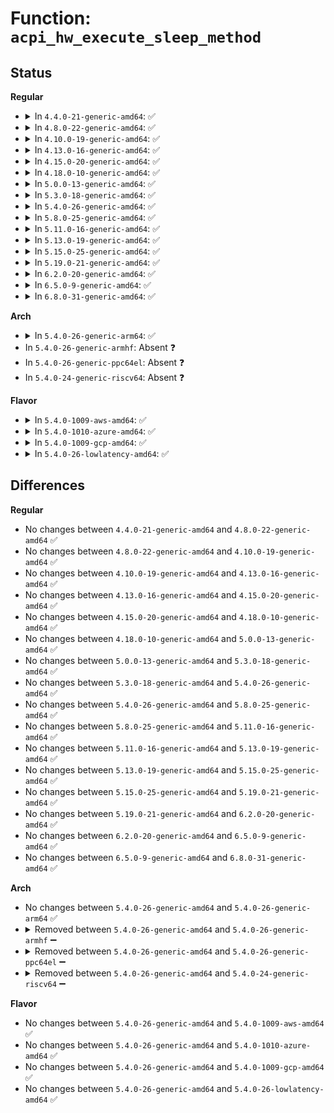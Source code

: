 # Function: <code>acpi_hw_execute_sleep_method</code>

## Status
<b>Regular</b>
<ul>
<li>
<details>
<summary>In <code>4.4.0-21-generic-amd64</code>: ✅</summary>

```c
void acpi_hw_execute_sleep_method(char * method_pathname, u32 integer_argument)
```

```json
{
  "name": "acpi_hw_execute_sleep_method",
  "collision_type": "Unique Global",
  "inline_type": "No",
  "funcs": [
    {
      "addr": 18446744071583671040,
      "name": "acpi_hw_execute_sleep_method",
      "external": true,
      "loc": "drivers/acpi/acpica/hwesleep.c:65",
      "file": "drivers/acpi/acpica/hwesleep.c",
      "inline": "seen, unknown",
      "caller_inline": [],
      "caller_func": [
        "drivers/acpi/acpica/hwesleep.c:acpi_hw_extended_wake",
        "drivers/acpi/acpica/hwesleep.c:acpi_hw_extended_wake",
        "drivers/acpi/acpica/hwesleep.c:acpi_hw_extended_wake",
        "drivers/acpi/acpica/hwsleep.c:acpi_hw_legacy_wake",
        "drivers/acpi/acpica/hwsleep.c:acpi_hw_legacy_wake",
        "drivers/acpi/acpica/hwsleep.c:acpi_hw_legacy_wake"
      ]
    }
  ],
  "symbols": [
    {
      "addr": 18446744071583671040,
      "name": "acpi_hw_execute_sleep_method",
      "section": ".text",
      "bind": "STB_GLOBAL",
      "size": 137
    }
  ]
}
```
</details>
</li>
<li>
<details>
<summary>In <code>4.8.0-22-generic-amd64</code>: ✅</summary>

```c
void acpi_hw_execute_sleep_method(char * method_pathname, u32 integer_argument)
```

```json
{
  "name": "acpi_hw_execute_sleep_method",
  "collision_type": "Unique Global",
  "inline_type": "No",
  "funcs": [
    {
      "addr": 18446744071583994371,
      "name": "acpi_hw_execute_sleep_method",
      "external": true,
      "loc": "drivers/acpi/acpica/hwesleep.c:65",
      "file": "drivers/acpi/acpica/hwesleep.c",
      "inline": "seen, unknown",
      "caller_inline": [],
      "caller_func": [
        "drivers/acpi/acpica/hwesleep.c:acpi_hw_extended_wake",
        "drivers/acpi/acpica/hwesleep.c:acpi_hw_extended_wake",
        "drivers/acpi/acpica/hwesleep.c:acpi_hw_extended_wake",
        "drivers/acpi/acpica/hwsleep.c:acpi_hw_legacy_wake",
        "drivers/acpi/acpica/hwsleep.c:acpi_hw_legacy_wake",
        "drivers/acpi/acpica/hwsleep.c:acpi_hw_legacy_wake"
      ]
    }
  ],
  "symbols": [
    {
      "addr": 18446744071583994371,
      "name": "acpi_hw_execute_sleep_method",
      "section": ".text",
      "bind": "STB_GLOBAL",
      "size": 137
    }
  ]
}
```
</details>
</li>
<li>
<details>
<summary>In <code>4.10.0-19-generic-amd64</code>: ✅</summary>

```c
void acpi_hw_execute_sleep_method(char * method_pathname, u32 integer_argument)
```

```json
{
  "name": "acpi_hw_execute_sleep_method",
  "collision_type": "Unique Global",
  "inline_type": "No",
  "funcs": [
    {
      "addr": 18446744071584135762,
      "name": "acpi_hw_execute_sleep_method",
      "external": true,
      "loc": "drivers/acpi/acpica/hwesleep.c:65",
      "file": "drivers/acpi/acpica/hwesleep.c",
      "inline": "seen, unknown",
      "caller_inline": [],
      "caller_func": [
        "drivers/acpi/acpica/hwesleep.c:acpi_hw_extended_wake",
        "drivers/acpi/acpica/hwesleep.c:acpi_hw_extended_wake",
        "drivers/acpi/acpica/hwesleep.c:acpi_hw_extended_wake",
        "drivers/acpi/acpica/hwsleep.c:acpi_hw_legacy_wake",
        "drivers/acpi/acpica/hwsleep.c:acpi_hw_legacy_wake",
        "drivers/acpi/acpica/hwsleep.c:acpi_hw_legacy_wake"
      ]
    }
  ],
  "symbols": [
    {
      "addr": 18446744071584135762,
      "name": "acpi_hw_execute_sleep_method",
      "section": ".text",
      "bind": "STB_GLOBAL",
      "size": 137
    }
  ]
}
```
</details>
</li>
<li>
<details>
<summary>In <code>4.13.0-16-generic-amd64</code>: ✅</summary>

```c
void acpi_hw_execute_sleep_method(char * method_pathname, u32 integer_argument)
```

```json
{
  "name": "acpi_hw_execute_sleep_method",
  "collision_type": "Unique Global",
  "inline_type": "No",
  "funcs": [
    {
      "addr": 18446744071584202885,
      "name": "acpi_hw_execute_sleep_method",
      "external": true,
      "loc": "drivers/acpi/acpica/hwesleep.c:64",
      "file": "drivers/acpi/acpica/hwesleep.c",
      "inline": "seen, unknown",
      "caller_inline": [],
      "caller_func": [
        "drivers/acpi/acpica/hwesleep.c:acpi_hw_extended_wake",
        "drivers/acpi/acpica/hwesleep.c:acpi_hw_extended_wake",
        "drivers/acpi/acpica/hwesleep.c:acpi_hw_extended_wake",
        "drivers/acpi/acpica/hwsleep.c:acpi_hw_legacy_wake",
        "drivers/acpi/acpica/hwsleep.c:acpi_hw_legacy_wake",
        "drivers/acpi/acpica/hwsleep.c:acpi_hw_legacy_wake"
      ]
    }
  ],
  "symbols": [
    {
      "addr": 18446744071584202885,
      "name": "acpi_hw_execute_sleep_method",
      "section": ".text",
      "bind": "STB_GLOBAL",
      "size": 137
    }
  ]
}
```
</details>
</li>
<li>
<details>
<summary>In <code>4.15.0-20-generic-amd64</code>: ✅</summary>

```c
void acpi_hw_execute_sleep_method(char * method_pathname, u32 integer_argument)
```

```json
{
  "name": "acpi_hw_execute_sleep_method",
  "collision_type": "Unique Global",
  "inline_type": "No",
  "funcs": [
    {
      "addr": 18446744071584531115,
      "name": "acpi_hw_execute_sleep_method",
      "external": true,
      "loc": "drivers/acpi/acpica/hwesleep.c:64",
      "file": "drivers/acpi/acpica/hwesleep.c",
      "inline": "seen, unknown",
      "caller_inline": [],
      "caller_func": [
        "drivers/acpi/acpica/hwesleep.c:acpi_hw_extended_wake",
        "drivers/acpi/acpica/hwesleep.c:acpi_hw_extended_wake",
        "drivers/acpi/acpica/hwesleep.c:acpi_hw_extended_wake",
        "drivers/acpi/acpica/hwsleep.c:acpi_hw_legacy_wake",
        "drivers/acpi/acpica/hwsleep.c:acpi_hw_legacy_wake",
        "drivers/acpi/acpica/hwsleep.c:acpi_hw_legacy_wake"
      ]
    }
  ],
  "symbols": [
    {
      "addr": 18446744071584531115,
      "name": "acpi_hw_execute_sleep_method",
      "section": ".text",
      "bind": "STB_GLOBAL",
      "size": 207
    }
  ]
}
```
</details>
</li>
<li>
<details>
<summary>In <code>4.18.0-10-generic-amd64</code>: ✅</summary>

```c
void acpi_hw_execute_sleep_method(char * method_pathname, u32 integer_argument)
```

```json
{
  "name": "acpi_hw_execute_sleep_method",
  "collision_type": "Unique Global",
  "inline_type": "No",
  "funcs": [
    {
      "addr": 18446744071584755454,
      "name": "acpi_hw_execute_sleep_method",
      "external": true,
      "loc": "drivers/acpi/acpica/hwesleep.c:30",
      "file": "drivers/acpi/acpica/hwesleep.c",
      "inline": "seen, unknown",
      "caller_inline": [],
      "caller_func": [
        "drivers/acpi/acpica/hwesleep.c:acpi_hw_extended_wake",
        "drivers/acpi/acpica/hwesleep.c:acpi_hw_extended_wake",
        "drivers/acpi/acpica/hwesleep.c:acpi_hw_extended_wake",
        "drivers/acpi/acpica/hwsleep.c:acpi_hw_legacy_wake",
        "drivers/acpi/acpica/hwsleep.c:acpi_hw_legacy_wake",
        "drivers/acpi/acpica/hwsleep.c:acpi_hw_legacy_wake"
      ]
    }
  ],
  "symbols": [
    {
      "addr": 18446744071584755454,
      "name": "acpi_hw_execute_sleep_method",
      "section": ".text",
      "bind": "STB_GLOBAL",
      "size": 207
    }
  ]
}
```
</details>
</li>
<li>
<details>
<summary>In <code>5.0.0-13-generic-amd64</code>: ✅</summary>

```c
void acpi_hw_execute_sleep_method(char * method_pathname, u32 integer_argument)
```

```json
{
  "name": "acpi_hw_execute_sleep_method",
  "collision_type": "Unique Global",
  "inline_type": "No",
  "funcs": [
    {
      "addr": 18446744071584857025,
      "name": "acpi_hw_execute_sleep_method",
      "external": true,
      "loc": "drivers/acpi/acpica/hwesleep.c:30",
      "file": "drivers/acpi/acpica/hwesleep.c",
      "inline": "seen, unknown",
      "caller_inline": [],
      "caller_func": [
        "drivers/acpi/acpica/hwesleep.c:acpi_hw_extended_wake",
        "drivers/acpi/acpica/hwesleep.c:acpi_hw_extended_wake",
        "drivers/acpi/acpica/hwesleep.c:acpi_hw_extended_wake",
        "drivers/acpi/acpica/hwsleep.c:acpi_hw_legacy_wake",
        "drivers/acpi/acpica/hwsleep.c:acpi_hw_legacy_wake",
        "drivers/acpi/acpica/hwsleep.c:acpi_hw_legacy_wake"
      ]
    }
  ],
  "symbols": [
    {
      "addr": 18446744071584857025,
      "name": "acpi_hw_execute_sleep_method",
      "section": ".text",
      "bind": "STB_GLOBAL",
      "size": 207
    }
  ]
}
```
</details>
</li>
<li>
<details>
<summary>In <code>5.3.0-18-generic-amd64</code>: ✅</summary>

```c
void acpi_hw_execute_sleep_method(char * method_pathname, u32 integer_argument)
```

```json
{
  "name": "acpi_hw_execute_sleep_method",
  "collision_type": "Unique Global",
  "inline_type": "No",
  "funcs": [
    {
      "addr": 18446744071585060769,
      "name": "acpi_hw_execute_sleep_method",
      "external": true,
      "loc": "drivers/acpi/acpica/hwesleep.c:30",
      "file": "drivers/acpi/acpica/hwesleep.c",
      "inline": "seen, unknown",
      "caller_inline": [],
      "caller_func": [
        "drivers/acpi/acpica/hwesleep.c:acpi_hw_extended_wake",
        "drivers/acpi/acpica/hwesleep.c:acpi_hw_extended_wake",
        "drivers/acpi/acpica/hwesleep.c:acpi_hw_extended_wake",
        "drivers/acpi/acpica/hwsleep.c:acpi_hw_legacy_wake",
        "drivers/acpi/acpica/hwsleep.c:acpi_hw_legacy_wake",
        "drivers/acpi/acpica/hwsleep.c:acpi_hw_legacy_wake"
      ]
    }
  ],
  "symbols": [
    {
      "addr": 18446744071585060769,
      "name": "acpi_hw_execute_sleep_method",
      "section": ".text",
      "bind": "STB_GLOBAL",
      "size": 207
    }
  ]
}
```
</details>
</li>
<li>
<details>
<summary>In <code>5.4.0-26-generic-amd64</code>: ✅</summary>

```c
void acpi_hw_execute_sleep_method(char * method_pathname, u32 integer_argument)
```

```json
{
  "name": "acpi_hw_execute_sleep_method",
  "collision_type": "Unique Global",
  "inline_type": "No",
  "funcs": [
    {
      "addr": 18446744071585196854,
      "name": "acpi_hw_execute_sleep_method",
      "external": true,
      "loc": "drivers/acpi/acpica/hwesleep.c:30",
      "file": "drivers/acpi/acpica/hwesleep.c",
      "inline": "seen, unknown",
      "caller_inline": [],
      "caller_func": [
        "drivers/acpi/acpica/hwesleep.c:acpi_hw_extended_wake",
        "drivers/acpi/acpica/hwesleep.c:acpi_hw_extended_wake",
        "drivers/acpi/acpica/hwesleep.c:acpi_hw_extended_wake",
        "drivers/acpi/acpica/hwsleep.c:acpi_hw_legacy_wake",
        "drivers/acpi/acpica/hwsleep.c:acpi_hw_legacy_wake",
        "drivers/acpi/acpica/hwsleep.c:acpi_hw_legacy_wake"
      ]
    }
  ],
  "symbols": [
    {
      "addr": 18446744071585196854,
      "name": "acpi_hw_execute_sleep_method",
      "section": ".text",
      "bind": "STB_GLOBAL",
      "size": 207
    }
  ]
}
```
</details>
</li>
<li>
<details>
<summary>In <code>5.8.0-25-generic-amd64</code>: ✅</summary>

```c
void acpi_hw_execute_sleep_method(char * method_pathname, u32 integer_argument)
```

```json
{
  "name": "acpi_hw_execute_sleep_method",
  "collision_type": "Unique Global",
  "inline_type": "No",
  "funcs": [
    {
      "addr": 18446744071585902228,
      "name": "acpi_hw_execute_sleep_method",
      "external": true,
      "loc": "drivers/acpi/acpica/hwesleep.c:30",
      "file": "drivers/acpi/acpica/hwesleep.c",
      "inline": "seen, unknown",
      "caller_inline": [],
      "caller_func": [
        "drivers/acpi/acpica/hwesleep.c:acpi_hw_extended_wake",
        "drivers/acpi/acpica/hwesleep.c:acpi_hw_extended_wake",
        "drivers/acpi/acpica/hwesleep.c:acpi_hw_extended_wake",
        "drivers/acpi/acpica/hwsleep.c:acpi_hw_legacy_wake",
        "drivers/acpi/acpica/hwsleep.c:acpi_hw_legacy_wake",
        "drivers/acpi/acpica/hwsleep.c:acpi_hw_legacy_wake"
      ]
    }
  ],
  "symbols": [
    {
      "addr": 18446744071585902228,
      "name": "acpi_hw_execute_sleep_method",
      "section": ".text",
      "bind": "STB_GLOBAL",
      "size": 207
    }
  ]
}
```
</details>
</li>
<li>
<details>
<summary>In <code>5.11.0-16-generic-amd64</code>: ✅</summary>

```c
void acpi_hw_execute_sleep_method(char * method_pathname, u32 integer_argument)
```

```json
{
  "name": "acpi_hw_execute_sleep_method",
  "collision_type": "Unique Global",
  "inline_type": "No",
  "funcs": [
    {
      "addr": 18446744071586023564,
      "name": "acpi_hw_execute_sleep_method",
      "external": true,
      "loc": "drivers/acpi/acpica/hwesleep.c:30",
      "file": "drivers/acpi/acpica/hwesleep.c",
      "inline": "seen, unknown",
      "caller_inline": [],
      "caller_func": [
        "drivers/acpi/acpica/hwesleep.c:acpi_hw_extended_wake",
        "drivers/acpi/acpica/hwesleep.c:acpi_hw_extended_wake",
        "drivers/acpi/acpica/hwesleep.c:acpi_hw_extended_wake",
        "drivers/acpi/acpica/hwsleep.c:acpi_hw_legacy_wake",
        "drivers/acpi/acpica/hwsleep.c:acpi_hw_legacy_wake",
        "drivers/acpi/acpica/hwsleep.c:acpi_hw_legacy_wake"
      ]
    }
  ],
  "symbols": [
    {
      "addr": 18446744071586023564,
      "name": "acpi_hw_execute_sleep_method",
      "section": ".text",
      "bind": "STB_GLOBAL",
      "size": 207
    }
  ]
}
```
</details>
</li>
<li>
<details>
<summary>In <code>5.13.0-19-generic-amd64</code>: ✅</summary>

```c
void acpi_hw_execute_sleep_method(char * method_pathname, u32 integer_argument)
```

```json
{
  "name": "acpi_hw_execute_sleep_method",
  "collision_type": "Unique Global",
  "inline_type": "No",
  "funcs": [
    {
      "addr": 18446744071585900580,
      "name": "acpi_hw_execute_sleep_method",
      "external": true,
      "loc": "drivers/acpi/acpica/hwesleep.c:30",
      "file": "drivers/acpi/acpica/hwesleep.c",
      "inline": "seen, unknown",
      "caller_inline": [],
      "caller_func": [
        "drivers/acpi/acpica/hwesleep.c:acpi_hw_extended_wake",
        "drivers/acpi/acpica/hwesleep.c:acpi_hw_extended_wake",
        "drivers/acpi/acpica/hwesleep.c:acpi_hw_extended_wake",
        "drivers/acpi/acpica/hwsleep.c:acpi_hw_legacy_wake",
        "drivers/acpi/acpica/hwsleep.c:acpi_hw_legacy_wake",
        "drivers/acpi/acpica/hwsleep.c:acpi_hw_legacy_wake"
      ]
    }
  ],
  "symbols": [
    {
      "addr": 18446744071585900580,
      "name": "acpi_hw_execute_sleep_method",
      "section": ".text",
      "bind": "STB_GLOBAL",
      "size": 207
    }
  ]
}
```
</details>
</li>
<li>
<details>
<summary>In <code>5.15.0-25-generic-amd64</code>: ✅</summary>

```c
void acpi_hw_execute_sleep_method(char * method_pathname, u32 integer_argument)
```

```json
{
  "name": "acpi_hw_execute_sleep_method",
  "collision_type": "Unique Global",
  "inline_type": "No",
  "funcs": [
    {
      "addr": 18446744071586388084,
      "name": "acpi_hw_execute_sleep_method",
      "external": true,
      "loc": "drivers/acpi/acpica/hwesleep.c:30",
      "file": "drivers/acpi/acpica/hwesleep.c",
      "inline": "seen, unknown",
      "caller_inline": [],
      "caller_func": [
        "drivers/acpi/acpica/hwesleep.c:acpi_hw_extended_wake",
        "drivers/acpi/acpica/hwesleep.c:acpi_hw_extended_wake",
        "drivers/acpi/acpica/hwesleep.c:acpi_hw_extended_wake",
        "drivers/acpi/acpica/hwsleep.c:acpi_hw_legacy_wake",
        "drivers/acpi/acpica/hwsleep.c:acpi_hw_legacy_wake",
        "drivers/acpi/acpica/hwsleep.c:acpi_hw_legacy_wake"
      ]
    }
  ],
  "symbols": [
    {
      "addr": 18446744071586388084,
      "name": "acpi_hw_execute_sleep_method",
      "section": ".text",
      "bind": "STB_GLOBAL",
      "size": 207
    }
  ]
}
```
</details>
</li>
<li>
<details>
<summary>In <code>5.19.0-21-generic-amd64</code>: ✅</summary>

```c
void acpi_hw_execute_sleep_method(char * method_pathname, u32 integer_argument)
```

```json
{
  "name": "acpi_hw_execute_sleep_method",
  "collision_type": "Unique Global",
  "inline_type": "No",
  "funcs": [
    {
      "addr": 18446744071587636552,
      "name": "acpi_hw_execute_sleep_method",
      "external": true,
      "loc": "drivers/acpi/acpica/hwesleep.c:30",
      "file": "drivers/acpi/acpica/hwesleep.c",
      "inline": "seen, unknown",
      "caller_inline": [],
      "caller_func": [
        "drivers/acpi/acpica/hwesleep.c:acpi_hw_extended_wake",
        "drivers/acpi/acpica/hwesleep.c:acpi_hw_extended_wake",
        "drivers/acpi/acpica/hwesleep.c:acpi_hw_extended_wake",
        "drivers/acpi/acpica/hwsleep.c:acpi_hw_legacy_wake",
        "drivers/acpi/acpica/hwsleep.c:acpi_hw_legacy_wake",
        "drivers/acpi/acpica/hwsleep.c:acpi_hw_legacy_wake",
        "drivers/acpi/acpica/hwxfsleep.c:acpi_enter_sleep_state_prep"
      ]
    }
  ],
  "symbols": [
    {
      "addr": 18446744071587636552,
      "name": "acpi_hw_execute_sleep_method",
      "section": ".text",
      "bind": "STB_GLOBAL",
      "size": 255
    }
  ]
}
```
</details>
</li>
<li>
<details>
<summary>In <code>6.2.0-20-generic-amd64</code>: ✅</summary>

```c
void acpi_hw_execute_sleep_method(char * method_pathname, u32 integer_argument)
```

```json
{
  "name": "acpi_hw_execute_sleep_method",
  "collision_type": "Unique Global",
  "inline_type": "No",
  "funcs": [
    {
      "addr": 18446744071588936368,
      "name": "acpi_hw_execute_sleep_method",
      "external": true,
      "loc": "drivers/acpi/acpica/hwesleep.c:30",
      "file": "drivers/acpi/acpica/hwesleep.c",
      "inline": "seen, unknown",
      "caller_inline": [],
      "caller_func": [
        "drivers/acpi/acpica/hwesleep.c:acpi_hw_extended_wake",
        "drivers/acpi/acpica/hwesleep.c:acpi_hw_extended_wake",
        "drivers/acpi/acpica/hwesleep.c:acpi_hw_extended_wake",
        "drivers/acpi/acpica/hwsleep.c:acpi_hw_legacy_wake",
        "drivers/acpi/acpica/hwsleep.c:acpi_hw_legacy_wake",
        "drivers/acpi/acpica/hwsleep.c:acpi_hw_legacy_wake",
        "drivers/acpi/acpica/hwxfsleep.c:acpi_enter_sleep_state_prep"
      ]
    }
  ],
  "symbols": [
    {
      "addr": 18446744071588936368,
      "name": "acpi_hw_execute_sleep_method",
      "section": ".text",
      "bind": "STB_GLOBAL",
      "size": 270
    }
  ]
}
```
</details>
</li>
<li>
<details>
<summary>In <code>6.5.0-9-generic-amd64</code>: ✅</summary>

```c
void acpi_hw_execute_sleep_method(char * method_pathname, u32 integer_argument)
```

```json
{
  "name": "acpi_hw_execute_sleep_method",
  "collision_type": "Unique Global",
  "inline_type": "No",
  "funcs": [
    {
      "addr": 18446744071589226368,
      "name": "acpi_hw_execute_sleep_method",
      "external": true,
      "loc": "drivers/acpi/acpica/hwesleep.c:30",
      "file": "drivers/acpi/acpica/hwesleep.c",
      "inline": "seen, unknown",
      "caller_inline": [],
      "caller_func": [
        "drivers/acpi/acpica/hwesleep.c:acpi_hw_extended_wake",
        "drivers/acpi/acpica/hwesleep.c:acpi_hw_extended_wake",
        "drivers/acpi/acpica/hwesleep.c:acpi_hw_extended_wake",
        "drivers/acpi/acpica/hwsleep.c:acpi_hw_legacy_wake",
        "drivers/acpi/acpica/hwsleep.c:acpi_hw_legacy_wake",
        "drivers/acpi/acpica/hwsleep.c:acpi_hw_legacy_wake",
        "drivers/acpi/acpica/hwxfsleep.c:acpi_enter_sleep_state_prep"
      ]
    }
  ],
  "symbols": [
    {
      "addr": 18446744071589226368,
      "name": "acpi_hw_execute_sleep_method",
      "section": ".text",
      "bind": "STB_GLOBAL",
      "size": 270
    }
  ]
}
```
</details>
</li>
<li>
<details>
<summary>In <code>6.8.0-31-generic-amd64</code>: ✅</summary>

```c
void acpi_hw_execute_sleep_method(char * method_pathname, u32 integer_argument)
```

```json
{
  "name": "acpi_hw_execute_sleep_method",
  "collision_type": "Unique Global",
  "inline_type": "No",
  "funcs": [
    {
      "addr": 18446744071589532880,
      "name": "acpi_hw_execute_sleep_method",
      "external": true,
      "loc": "drivers/acpi/acpica/hwesleep.c:30",
      "file": "drivers/acpi/acpica/hwesleep.c",
      "inline": "seen, unknown",
      "caller_inline": [],
      "caller_func": [
        "drivers/acpi/acpica/hwesleep.c:acpi_hw_extended_wake",
        "drivers/acpi/acpica/hwesleep.c:acpi_hw_extended_wake",
        "drivers/acpi/acpica/hwesleep.c:acpi_hw_extended_wake",
        "drivers/acpi/acpica/hwsleep.c:acpi_hw_legacy_wake",
        "drivers/acpi/acpica/hwsleep.c:acpi_hw_legacy_wake",
        "drivers/acpi/acpica/hwsleep.c:acpi_hw_legacy_wake",
        "drivers/acpi/acpica/hwxfsleep.c:acpi_enter_sleep_state_prep"
      ]
    }
  ],
  "symbols": [
    {
      "addr": 18446744071589532880,
      "name": "acpi_hw_execute_sleep_method",
      "section": ".text",
      "bind": "STB_GLOBAL",
      "size": 270
    }
  ]
}
```
</details>
</li>
</ul>
<b>Arch</b>
<ul>
<li>
<details>
<summary>In <code>5.4.0-26-generic-arm64</code>: ✅</summary>

```c
void acpi_hw_execute_sleep_method(char * method_pathname, u32 integer_argument)
```

```json
{
  "name": "acpi_hw_execute_sleep_method",
  "collision_type": "Unique Global",
  "inline_type": "No",
  "funcs": [
    {
      "addr": 18446603336497539596,
      "name": "acpi_hw_execute_sleep_method",
      "external": true,
      "loc": "drivers/acpi/acpica/hwesleep.c:30",
      "file": "drivers/acpi/acpica/hwesleep.c",
      "inline": "seen, unknown",
      "caller_inline": [],
      "caller_func": [
        "drivers/acpi/acpica/hwesleep.c:acpi_hw_extended_wake",
        "drivers/acpi/acpica/hwesleep.c:acpi_hw_extended_wake",
        "drivers/acpi/acpica/hwesleep.c:acpi_hw_extended_wake"
      ]
    }
  ],
  "symbols": [
    {
      "addr": 18446603336497539596,
      "name": "acpi_hw_execute_sleep_method",
      "section": ".text",
      "bind": "STB_GLOBAL",
      "size": 172
    }
  ]
}
```
</details>
</li>
<li>
In <code>5.4.0-26-generic-armhf</code>: Absent ❓
</li>
<li>
In <code>5.4.0-26-generic-ppc64el</code>: Absent ❓
</li>
<li>
In <code>5.4.0-24-generic-riscv64</code>: Absent ❓
</li>
</ul>
<b>Flavor</b>
<ul>
<li>
<details>
<summary>In <code>5.4.0-1009-aws-amd64</code>: ✅</summary>

```c
void acpi_hw_execute_sleep_method(char * method_pathname, u32 integer_argument)
```

```json
{
  "name": "acpi_hw_execute_sleep_method",
  "collision_type": "Unique Global",
  "inline_type": "No",
  "funcs": [
    {
      "addr": 18446744071585072147,
      "name": "acpi_hw_execute_sleep_method",
      "external": true,
      "loc": "drivers/acpi/acpica/hwesleep.c:30",
      "file": "drivers/acpi/acpica/hwesleep.c",
      "inline": "seen, unknown",
      "caller_inline": [],
      "caller_func": [
        "drivers/acpi/acpica/hwesleep.c:acpi_hw_extended_wake",
        "drivers/acpi/acpica/hwesleep.c:acpi_hw_extended_wake",
        "drivers/acpi/acpica/hwesleep.c:acpi_hw_extended_wake",
        "drivers/acpi/acpica/hwsleep.c:acpi_hw_legacy_wake",
        "drivers/acpi/acpica/hwsleep.c:acpi_hw_legacy_wake",
        "drivers/acpi/acpica/hwsleep.c:acpi_hw_legacy_wake"
      ]
    }
  ],
  "symbols": [
    {
      "addr": 18446744071585072147,
      "name": "acpi_hw_execute_sleep_method",
      "section": ".text",
      "bind": "STB_GLOBAL",
      "size": 137
    }
  ]
}
```
</details>
</li>
<li>
<details>
<summary>In <code>5.4.0-1010-azure-amd64</code>: ✅</summary>

```c
void acpi_hw_execute_sleep_method(char * method_pathname, u32 integer_argument)
```

```json
{
  "name": "acpi_hw_execute_sleep_method",
  "collision_type": "Unique Global",
  "inline_type": "No",
  "funcs": [
    {
      "addr": 18446744071584987626,
      "name": "acpi_hw_execute_sleep_method",
      "external": true,
      "loc": "drivers/acpi/acpica/hwesleep.c:30",
      "file": "drivers/acpi/acpica/hwesleep.c",
      "inline": "seen, unknown",
      "caller_inline": [],
      "caller_func": [
        "drivers/acpi/acpica/hwesleep.c:acpi_hw_extended_wake",
        "drivers/acpi/acpica/hwesleep.c:acpi_hw_extended_wake",
        "drivers/acpi/acpica/hwesleep.c:acpi_hw_extended_wake",
        "drivers/acpi/acpica/hwsleep.c:acpi_hw_legacy_wake",
        "drivers/acpi/acpica/hwsleep.c:acpi_hw_legacy_wake",
        "drivers/acpi/acpica/hwsleep.c:acpi_hw_legacy_wake"
      ]
    }
  ],
  "symbols": [
    {
      "addr": 18446744071584987626,
      "name": "acpi_hw_execute_sleep_method",
      "section": ".text",
      "bind": "STB_GLOBAL",
      "size": 137
    }
  ]
}
```
</details>
</li>
<li>
<details>
<summary>In <code>5.4.0-1009-gcp-amd64</code>: ✅</summary>

```c
void acpi_hw_execute_sleep_method(char * method_pathname, u32 integer_argument)
```

```json
{
  "name": "acpi_hw_execute_sleep_method",
  "collision_type": "Unique Global",
  "inline_type": "No",
  "funcs": [
    {
      "addr": 18446744071585148438,
      "name": "acpi_hw_execute_sleep_method",
      "external": true,
      "loc": "drivers/acpi/acpica/hwesleep.c:30",
      "file": "drivers/acpi/acpica/hwesleep.c",
      "inline": "seen, unknown",
      "caller_inline": [],
      "caller_func": [
        "drivers/acpi/acpica/hwesleep.c:acpi_hw_extended_wake",
        "drivers/acpi/acpica/hwesleep.c:acpi_hw_extended_wake",
        "drivers/acpi/acpica/hwesleep.c:acpi_hw_extended_wake",
        "drivers/acpi/acpica/hwsleep.c:acpi_hw_legacy_wake",
        "drivers/acpi/acpica/hwsleep.c:acpi_hw_legacy_wake",
        "drivers/acpi/acpica/hwsleep.c:acpi_hw_legacy_wake"
      ]
    }
  ],
  "symbols": [
    {
      "addr": 18446744071585148438,
      "name": "acpi_hw_execute_sleep_method",
      "section": ".text",
      "bind": "STB_GLOBAL",
      "size": 207
    }
  ]
}
```
</details>
</li>
<li>
<details>
<summary>In <code>5.4.0-26-lowlatency-amd64</code>: ✅</summary>

```c
void acpi_hw_execute_sleep_method(char * method_pathname, u32 integer_argument)
```

```json
{
  "name": "acpi_hw_execute_sleep_method",
  "collision_type": "Unique Global",
  "inline_type": "No",
  "funcs": [
    {
      "addr": 18446744071585254598,
      "name": "acpi_hw_execute_sleep_method",
      "external": true,
      "loc": "drivers/acpi/acpica/hwesleep.c:30",
      "file": "drivers/acpi/acpica/hwesleep.c",
      "inline": "seen, unknown",
      "caller_inline": [],
      "caller_func": [
        "drivers/acpi/acpica/hwesleep.c:acpi_hw_extended_wake",
        "drivers/acpi/acpica/hwesleep.c:acpi_hw_extended_wake",
        "drivers/acpi/acpica/hwesleep.c:acpi_hw_extended_wake",
        "drivers/acpi/acpica/hwsleep.c:acpi_hw_legacy_wake",
        "drivers/acpi/acpica/hwsleep.c:acpi_hw_legacy_wake",
        "drivers/acpi/acpica/hwsleep.c:acpi_hw_legacy_wake"
      ]
    }
  ],
  "symbols": [
    {
      "addr": 18446744071585254598,
      "name": "acpi_hw_execute_sleep_method",
      "section": ".text",
      "bind": "STB_GLOBAL",
      "size": 207
    }
  ]
}
```
</details>
</li>
</ul>

## Differences
<b>Regular</b>
<ul>
<li>
No changes between <code>4.4.0-21-generic-amd64</code> and <code>4.8.0-22-generic-amd64</code> ✅
</li>
<li>
No changes between <code>4.8.0-22-generic-amd64</code> and <code>4.10.0-19-generic-amd64</code> ✅
</li>
<li>
No changes between <code>4.10.0-19-generic-amd64</code> and <code>4.13.0-16-generic-amd64</code> ✅
</li>
<li>
No changes between <code>4.13.0-16-generic-amd64</code> and <code>4.15.0-20-generic-amd64</code> ✅
</li>
<li>
No changes between <code>4.15.0-20-generic-amd64</code> and <code>4.18.0-10-generic-amd64</code> ✅
</li>
<li>
No changes between <code>4.18.0-10-generic-amd64</code> and <code>5.0.0-13-generic-amd64</code> ✅
</li>
<li>
No changes between <code>5.0.0-13-generic-amd64</code> and <code>5.3.0-18-generic-amd64</code> ✅
</li>
<li>
No changes between <code>5.3.0-18-generic-amd64</code> and <code>5.4.0-26-generic-amd64</code> ✅
</li>
<li>
No changes between <code>5.4.0-26-generic-amd64</code> and <code>5.8.0-25-generic-amd64</code> ✅
</li>
<li>
No changes between <code>5.8.0-25-generic-amd64</code> and <code>5.11.0-16-generic-amd64</code> ✅
</li>
<li>
No changes between <code>5.11.0-16-generic-amd64</code> and <code>5.13.0-19-generic-amd64</code> ✅
</li>
<li>
No changes between <code>5.13.0-19-generic-amd64</code> and <code>5.15.0-25-generic-amd64</code> ✅
</li>
<li>
No changes between <code>5.15.0-25-generic-amd64</code> and <code>5.19.0-21-generic-amd64</code> ✅
</li>
<li>
No changes between <code>5.19.0-21-generic-amd64</code> and <code>6.2.0-20-generic-amd64</code> ✅
</li>
<li>
No changes between <code>6.2.0-20-generic-amd64</code> and <code>6.5.0-9-generic-amd64</code> ✅
</li>
<li>
No changes between <code>6.5.0-9-generic-amd64</code> and <code>6.8.0-31-generic-amd64</code> ✅
</li>
</ul>
<b>Arch</b>
<ul>
<li>
No changes between <code>5.4.0-26-generic-amd64</code> and <code>5.4.0-26-generic-arm64</code> ✅
</li>
<li>
<details>
<summary>Removed between <code>5.4.0-26-generic-amd64</code> and <code>5.4.0-26-generic-armhf</code> ➖</summary>

```c
void acpi_hw_execute_sleep_method(char * method_pathname, u32 integer_argument)
```
</details>
</li>
<li>
<details>
<summary>Removed between <code>5.4.0-26-generic-amd64</code> and <code>5.4.0-26-generic-ppc64el</code> ➖</summary>

```c
void acpi_hw_execute_sleep_method(char * method_pathname, u32 integer_argument)
```
</details>
</li>
<li>
<details>
<summary>Removed between <code>5.4.0-26-generic-amd64</code> and <code>5.4.0-24-generic-riscv64</code> ➖</summary>

```c
void acpi_hw_execute_sleep_method(char * method_pathname, u32 integer_argument)
```
</details>
</li>
</ul>
<b>Flavor</b>
<ul>
<li>
No changes between <code>5.4.0-26-generic-amd64</code> and <code>5.4.0-1009-aws-amd64</code> ✅
</li>
<li>
No changes between <code>5.4.0-26-generic-amd64</code> and <code>5.4.0-1010-azure-amd64</code> ✅
</li>
<li>
No changes between <code>5.4.0-26-generic-amd64</code> and <code>5.4.0-1009-gcp-amd64</code> ✅
</li>
<li>
No changes between <code>5.4.0-26-generic-amd64</code> and <code>5.4.0-26-lowlatency-amd64</code> ✅
</li>
</ul>
